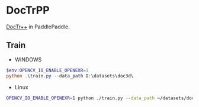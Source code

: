 # DocTrPP

[DocTr++](https://github.com/fh2019ustc/DocTr-Plus) in PaddlePaddle.


## Train

- WINDOWS

```powershell
$env:OPENCV_IO_ENABLE_OPENEXR=1
python .\train.py --data_path D:\datasets\doc3d\
```

- Linux

```bash
OPENCV_IO_ENABLE_OPENEXR=1 python ./train.py --data_path ~/datasets/doc3d
```

